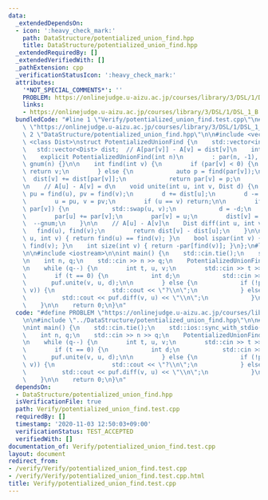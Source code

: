 ```yaml
---
data:
  _extendedDependsOn:
  - icon: ':heavy_check_mark:'
    path: DataStructure/potentialized_union_find.hpp
    title: DataStructure/potentialized_union_find.hpp
  _extendedRequiredBy: []
  _extendedVerifiedWith: []
  _pathExtension: cpp
  _verificationStatusIcon: ':heavy_check_mark:'
  attributes:
    '*NOT_SPECIAL_COMMENTS*': ''
    PROBLEM: https://onlinejudge.u-aizu.ac.jp/courses/library/3/DSL/1/DSL_1_B
    links:
    - https://onlinejudge.u-aizu.ac.jp/courses/library/3/DSL/1/DSL_1_B
  bundledCode: "#line 1 \"Verify/potentialized_union_find.test.cpp\"\n#define PROBLEM\
    \ \"https://onlinejudge.u-aizu.ac.jp/courses/library/3/DSL/1/DSL_1_B\"\n\n#line\
    \ 2 \"DataStructure/potentialized_union_find.hpp\"\n\n#include <vector>\n\ntemplate\
    \ <class Dist>\nstruct PotentializedUnionFind {\n    std::vector<int> par;\n \
    \   std::vector<Dist> dist;  // A[par[v]] - A[v] = dist[v]\n    int gnum;\n\n\
    \    explicit PotentializedUnionFind(int n)\n        : par(n, -1), dist(n, 0),\
    \ gnum(n) {}\n\n    int find(int v) {\n        if (par[v] < 0) {\n           \
    \ return v;\n        } else {\n            auto p = find(par[v]);\n          \
    \  dist[v] += dist[par[v]];\n            return par[v] = p;\n        }\n    }\n\
    \n    // A[u] - A[v] = d\n    void unite(int u, int v, Dist d) {\n        auto\
    \ pu = find(u), pv = find(v);\n        d += dist[u];\n        d -= dist[v];\n\
    \        u = pu, v = pv;\n        if (u == v) return;\n\n        if (par[u] >\
    \ par[v]) {\n            std::swap(u, v);\n            d = -d;\n        }\n\n\
    \        par[u] += par[v];\n        par[v] = u;\n        dist[v] = d;\n      \
    \  --gnum;\n    }\n\n    // A[u] - A[v]\n    Dist diff(int u, int v) {\n     \
    \   find(u), find(v);\n        return dist[v] - dist[u];\n    }\n\n    bool same(int\
    \ u, int v) { return find(u) == find(v); }\n    bool ispar(int v) { return v ==\
    \ find(v); }\n    int size(int v) { return -par[find(v)]; }\n};\n#line 4 \"Verify/potentialized_union_find.test.cpp\"\
    \n\n#include <iostream>\n\nint main() {\n    std::cin.tie();\n    std::ios::sync_with_stdio(false);\n\
    \n    int n, q;\n    std::cin >> n >> q;\n    PotentializedUnionFind<int> puf(n);\n\
    \n    while (q--) {\n        int t, u, v;\n        std::cin >> t >> u >> v;\n\n\
    \        if (t == 0) {\n            int d;\n            std::cin >> d;\n     \
    \       puf.unite(v, u, d);\n\n        } else {\n            if (!puf.same(u,\
    \ v)) {\n                std::cout << \"?\\n\";\n            } else {\n      \
    \          std::cout << puf.diff(v, u) << \"\\n\";\n            }\n        }\n\
    \    }\n\n    return 0;\n}\n"
  code: "#define PROBLEM \"https://onlinejudge.u-aizu.ac.jp/courses/library/3/DSL/1/DSL_1_B\"\
    \n\n#include \"../DataStructure/potentialized_union_find.hpp\"\n\n#include <iostream>\n\
    \nint main() {\n    std::cin.tie();\n    std::ios::sync_with_stdio(false);\n\n\
    \    int n, q;\n    std::cin >> n >> q;\n    PotentializedUnionFind<int> puf(n);\n\
    \n    while (q--) {\n        int t, u, v;\n        std::cin >> t >> u >> v;\n\n\
    \        if (t == 0) {\n            int d;\n            std::cin >> d;\n     \
    \       puf.unite(v, u, d);\n\n        } else {\n            if (!puf.same(u,\
    \ v)) {\n                std::cout << \"?\\n\";\n            } else {\n      \
    \          std::cout << puf.diff(v, u) << \"\\n\";\n            }\n        }\n\
    \    }\n\n    return 0;\n}\n"
  dependsOn:
  - DataStructure/potentialized_union_find.hpp
  isVerificationFile: true
  path: Verify/potentialized_union_find.test.cpp
  requiredBy: []
  timestamp: '2020-11-03 12:50:03+09:00'
  verificationStatus: TEST_ACCEPTED
  verifiedWith: []
documentation_of: Verify/potentialized_union_find.test.cpp
layout: document
redirect_from:
- /verify/Verify/potentialized_union_find.test.cpp
- /verify/Verify/potentialized_union_find.test.cpp.html
title: Verify/potentialized_union_find.test.cpp
---
```

